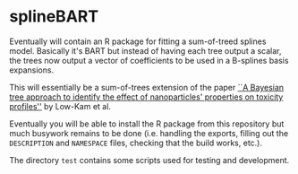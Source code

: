 # splineBART

Eventually will contain an R package for fitting a sum-of-treed splines model.
Basically it's BART but instead of having each tree output a scalar, the trees now output a vector of coefficients to be used in a B-splines basis expansions.

This will essentially be a sum-of-trees extension of the paper [``A Bayesian tree approach to identify the effect of nanoparticles' properties on toxicity profiles''](https://projecteuclid.org/euclid.aoas/1430226097) by Low-Kam et al.

Eventually you will be able to install the R package from this repository but much busywork remains to be done (i.e. handling the exports, filling out the `DESCRIPTION` and `NAMESPACE` files, checking that the build works, etc.).


The directory `test` contains some scripts used for testing and development.
